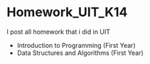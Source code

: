 # Homework_UIT_K14
 I post all homework that i did in UIT
- Introduction to Programming (First Year)
- Data Structures and Algorithms (First Year)
